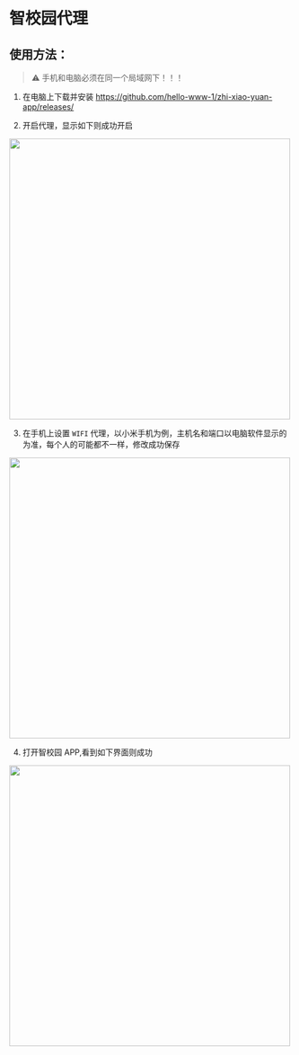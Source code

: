 # 智校园代理

## 使用方法：
> ⚠️ 手机和电脑必须在同一个局域网下！！！

1. 在电脑上下载并安装
https://github.com/hello-www-1/zhi-xiao-yuan-app/releases/

2. 开启代理，显示如下则成功开启
<img height="500px" center src="https://user-images.githubusercontent.com/93814806/140601110-92f98fc1-b63e-4626-b9b9-8c7503683d65.png" />

3. 在手机上设置 `WIFI` 代理，以小米手机为例，主机名和端口以电脑软件显示的为准，每个人的可能都不一样，修改成功保存
<img height="500px" center src="https://user-images.githubusercontent.com/93814806/140601265-b6969192-adb9-4500-9f8a-6f02d0f9fc92.png" />

4. 打开智校园 APP,看到如下界面则成功
<img height="500px" center src="https://user-images.githubusercontent.com/93814806/140601398-920fa7dd-d7bf-4409-9435-c5ba227c5c7f.png" />
